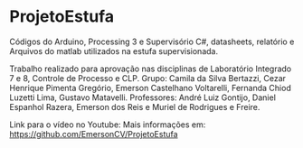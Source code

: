 # ProjetoEstufa

Códigos do Arduino, Processing 3 e Supervisório C#, datasheets, relatório e Arquivos do matlab utilizados na estufa supervisionada.

Trabalho realizado para aprovação nas disciplinas de Laboratório Integrado 7 e 8, Controle de Processo e CLP. Grupo: Camila da Silva Bertazzi, Cezar Henrique Pimenta Gregório, Emerson Castelhano Voltarelli, Fernanda Chiod Luzetti Lima, Gustavo Matavelli. Professores: André Luiz Gontijo, Daniel Espanhol Razera, Emerson dos Reis e Muriel de Rodrigues e Freire.

Link para o vídeo no Youtube:
Mais informações em: https://github.com/EmersonCV/ProjetoEstufa
